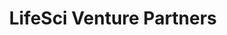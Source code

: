 ---
layout: firm_page
title: "LifeSci Venture Partners"
id: "lifesciventure.com"
permalink: "/lifesciventurepartnerslifesciventure.com/"
website: "https://www.lifesciventure.com"
offices: "New York (United States)"
investment_stages: "Series A, Series B, Series C"
portfolio_companies: "Candid Therapeutics, Averto Medical, Profound Bio, Vyner Therapeutics, Moma Therapeutics, Clade Therapeutics, Laronde, Attralus, Antios Therapeutics, Pyxis Oncology, Omega Therapeutics, Iridia, Bright Minds Biosciences, Mana Therapeutics, Caribou Biosciences, eGenesis, Centessa Pharmaceuticals, Bionomics, RayzeBio, Viracta, Augmedix, Cybin, Senti Biosciences, Allievex, Science 37, Athira, Erasca, Cala Health, Beta Bionics, Akero, Attune, Metacrine, Orasis, Novus, Columbia, Allakos, Biolinq, Rocket, Engage"
portfolio_link: "https://www.lifesciventure.com"
investment_markets: "Biopharma, Healthcare, Medical Devices, Medical Technology"
founded_year: "2017"
description: "LifeSci Venture Partners is a venture capital firm focused on early-stage investments in life sciences and healthcare companies.  They partner with visionary management teams and offer support through the LifeSci Partners platform."
linkedin: "https://www.linkedin.com/company/lifesci-venture-partners/"
twitter: "https://twitter.com/lifesciadvisors"
instagram: ""
team_page: "https://www.lifesciventure.com/team"
investor_type: "Venture Capital"
crunchbase: "https://www.crunchbase.com/organization/lifesci-venture-partners"
pitchbook: "https://pitchbook.com/profiles/investor/187050-34"

# SEO Optimization
meta_title: "LifeSci Venture Partners - VC Firm - projectstartups.com"
meta_description: "LifeSci Venture Partners, LifeSci Venture Partners is a venture capital firm focused on early-stage investments in life sciences and healthcare companies.  They partner with vi..."
meta_keywords: "LifeSci Venture Partners, Biopharma, Healthcare, Medical Devices, Medical Technology, VC firm, venture capital, startup investor, projectstartups.com"
canonical_url: "https://vc.projectstartups.com/lifesciventurepartnerslifesciventure.com/"
---